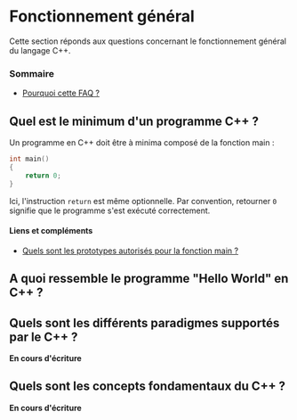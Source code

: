# Fonctionnement général

Cette section réponds aux questions concernant le fonctionnement général du langage C++.

### Sommaire

 - [Pourquoi cette FAQ ?](#pourquoi-cette-faq-)

## Quel est le minimum d'un programme C++ ?

Un programme en C++ doit être à minima composé de la fonction main :

```cpp
int main()
{    
    return 0;
}
```

Ici, l'instruction ```return``` est même optionnelle. Par convention, retourner ```0``` signifie que le programme s'est exécuté correctement.

#### Liens et compléments
 - [Quels sont les prototypes autorisés pour la fonction main ?]()

## A quoi ressemble le programme "Hello World" en C++ ?

## Quels sont les différents paradigmes supportés par le C++ ?

**En cours d'écriture**

## Quels sont les concepts fondamentaux du C++ ?

**En cours d'écriture**
